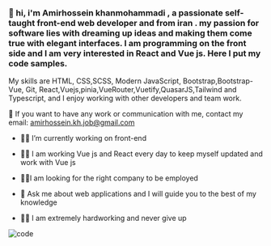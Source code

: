 ###  👋 hi, i'm Amirhossein khanmohammadi , a passionate self-taught  front-end web developer and  from iran . my passion for software lies with dreaming up ideas and making them come true with elegant interfaces. I am programming on the front side and I am very interested in React and Vue js. Here I put my code samples.
My skills are HTML, CSS,SCSS, Modern JavaScript, Bootstrap,Bootstrap-Vue, Git, React,Vuejs,pinia,VueRouter,Vuetify,QuasarJS,Tailwind and Typescript, and I enjoy working with other developers and team work.

💼 If you want to have any work or communication with me, contact my email:  amirhossein.kh.job@gmail.com      


- 🎯🎯 I’m currently working on front-end 
- 💪💪 I am working Vue js and React every day to keep myself updated and work with Vue js

- 💎💎I am looking for the right company to be employed
- 💬 Ask me about web applications and I will guide you to the best of my knowledge
- 🥊🥊 I am extremely hardworking and never give up





![code](https://github.com/ami87878/ami87878/assets/111053228/9e25a651-0efa-49d7-9202-04a39c327df7)




